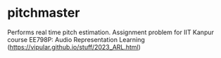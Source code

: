 # pitchmaster
Performs real time pitch estimation. Assignment problem for IIT Kanpur course EE798P: Audio Representation Learning (https://vipular.github.io/stuff/2023_ARL.html)
